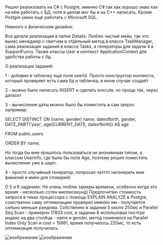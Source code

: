 Решил реализовать на C# с Postgre, именно C# так как хорошо знаю как на нём работать с БД, хотя в целом мог бы и на C++ написать. 
Кроме Postgre умею ещё работать с Microsoft SQL.

Немного о физическом дизайне:

Все детали реализации в папке Details.
Люблю чистый мейн, так что вынес менеджер с свитчем в отдельный метод в классе TaskManager, 
сама реализация заданий в классе Tasks, а генераторы для задачи 4 в SupportFuncs.
Также классы User и контекст ApplicationContext для удобства работы с бд.

О реализации заданий:

1 - добавил в табличку ещё поле userId. Просто конструктор контекста, который проверяет есть сама бд и табличка, в ином случае создаёт

2 - можно было написать INSERT и сделать execute, но проще так, через датасет

3 - вычисление даты можно было бы поместить в сам запрос например:

SELECT DISTINCT ON (name, gender)
  name,
  dateofbirth,
  gender,
  DATE_PART('year', age(CURRENT_DATE, dateofbirth)) AS age
  
FROM public.users

ORDER BY name;

Но тогда бы мне пришлось пользоваться не анонимным типом, а классом UserInfo, где было бы поле Age,
поэтому решил поместить вычисление уже в шарп.

4 - просто случайный генератор, попросил чатгпт нагенерить мне фамилий и имён для словарей)

О 5 и 6 заданиях:
Не очень люблю замеры времени, особенно когда это время - несколько сотен миллисекунд) 
Предпочитаю стоимость запроса в тиках процессора с помощь EXPLAIN ANALYZE в Postgre, 
союственно саму оптимизацию проверял именно им - получается сильно меньше рандома.
Собственно в задании 5 около 250мс и Parallel Seq Scan - примерно 17833 cost,
в задании 6 использовал постгре индекс на два столбца - name и gender,
метод поменялся на Parallel Index Only Scan и cost = 15661, время получилось 220мс,
то есть оптимизация получилась.

![изображение](https://github.com/yaroslaw-shchurikhin/PTMK-Task/assets/78354319/4c9a9ea0-1313-4738-ac4c-129b0c573fdd)
![изображение](https://github.com/yaroslaw-shchurikhin/PTMK-Task/assets/78354319/eeed1664-bea4-4b0b-97d0-74c10f3f9d92)

